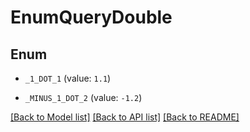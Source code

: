 # EnumQueryDouble

## Enum


* `_1_DOT_1` (value: `1.1`)

* `_MINUS_1_DOT_2` (value: `-1.2`)


[[Back to Model list]](../README.md#documentation-for-models) [[Back to API list]](../README.md#documentation-for-api-endpoints) [[Back to README]](../README.md)


